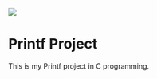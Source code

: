 [![](https://www.holbertonschool.com/holberton-logo.png)](https://www.holbertonschool.com/)

# Printf Project #

This is my Printf project in C programming.
